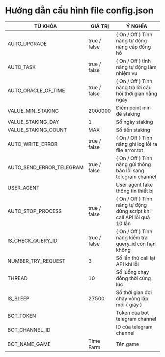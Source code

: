 # Hướng dẫn cấu hình file config.json
| TỪ KHÓA | GIÁ TRỊ      | Ý NGHĨA                                                                    |
|-----------|--------------|----------------------------------------------------------------------------|
| AUTO_UPGRADE | true / false | ( On / Off ) Tính năng tự động nâng cấp đồng hồ                            |
| AUTO_TASK | true / false | ( On / Off ) tính năng tự động làm nhiệm vụ                                |
| AUTO_ORACLE_OF_TIME | true / false | ( On / Off ) Tính năng trả lời câu hỏi thời gian hằng ngày                 |
| VALUE_MIN_STAKING | 2000000      | Điểm point min để staking                                                  |
| VALUE_STAKING_DAY | 1            | Số ngày staking                                                            |
| VALUE_STAKING_COUNT | MAX          | Số tiền staking                                                            |
| AUTO_WRITE_ERROR | true / false | ( On / Off ) Tính năng ghi log lỗi ra file error.txt                                    |
| AUTO_SEND_ERROR_TELEGRAM | true / false | ( On / Off ) Tính năng gửi thông báo lỗi sang telegram channel                          |
| USER_AGENT |  | User agent fake thông tin thiết bị                                                      |
| AUTO_STOP_PROCESS | true / false | ( On / Off ) Tính năng tự động dừng script khi call API lỗi quá 10 lần                  |
| IS_CHECK_QUERY_ID | true / false | ( On / Off ) Tính năng kiểm tra query_id còn hạn không                                  |
| NUMBER_TRY_REQUEST | 3            | Số lần thử call lại API khi lỗi                                                         |
| THREAD | 10           | Số luồng chạy đồng thời cùng lúc                                                        |
| IS_SLEEP | 27500        | Số thời gian đợi chạy vòng lặp mới ( giây )                                             |
| BOT_TOKEN |              | Token của bot telegram channel                                                          |
| BOT_CHANNEL_ID |              | ID của telegram channel                                                                 |
| BOT_NAME_GAME | Time Farm    | Tên game                                                                   |
